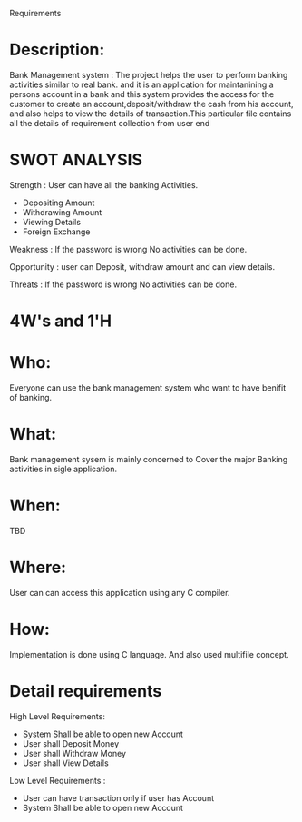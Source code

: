 Requirements


# Description:
Bank Management system : The project helps the user to perform banking activities similar to  real bank. and it is an application for maintanining a persons account in a bank and this system provides the access for  the customer to create an account,deposit/withdraw the cash from his account, and also helps to view the details of transaction.This particular file contains all the details of requirement collection from user end

# SWOT ANALYSIS
Strength : User can have all the banking Activities.

* Depositing Amount
* Withdrawing Amount
* Viewing Details
* Foreign Exchange

Weakness : If the password is wrong No activities can be done.

Opportunity : user can Deposit, withdraw amount and can view details.

Threats  : If the password is wrong No activities can be done.

# 4W's and 1'H

# Who:
Everyone can use the bank management system who want to have benifit of banking.

# What:
Bank management sysem is mainly concerned to Cover the major Banking activities in sigle application.

# When:
TBD

# Where:
User can can access this application using any C compiler.

# How:
Implementation is done using C language. And also used multifile concept.

# Detail requirements
High Level Requirements:
* System Shall be able to open new Account
* User shall Deposit Money
* User shall Withdraw Money
* User shall View Details

Low Level Requirements :
* User can have transaction only if user has Account
* System Shall be able to open new Account

